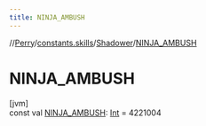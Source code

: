 ```yaml
---
title: NINJA_AMBUSH
---
```

//[Perry](../../../index.html)/[constants.skills](../index.html)/[Shadower](index.html)/[NINJA_AMBUSH](-n-i-n-j-a_-a-m-b-u-s-h.html)



# NINJA_AMBUSH



[jvm]\
const val [NINJA_AMBUSH](-n-i-n-j-a_-a-m-b-u-s-h.html): [Int](https://kotlinlang.org/api/latest/jvm/stdlib/kotlin/-int/index.html) = 4221004




